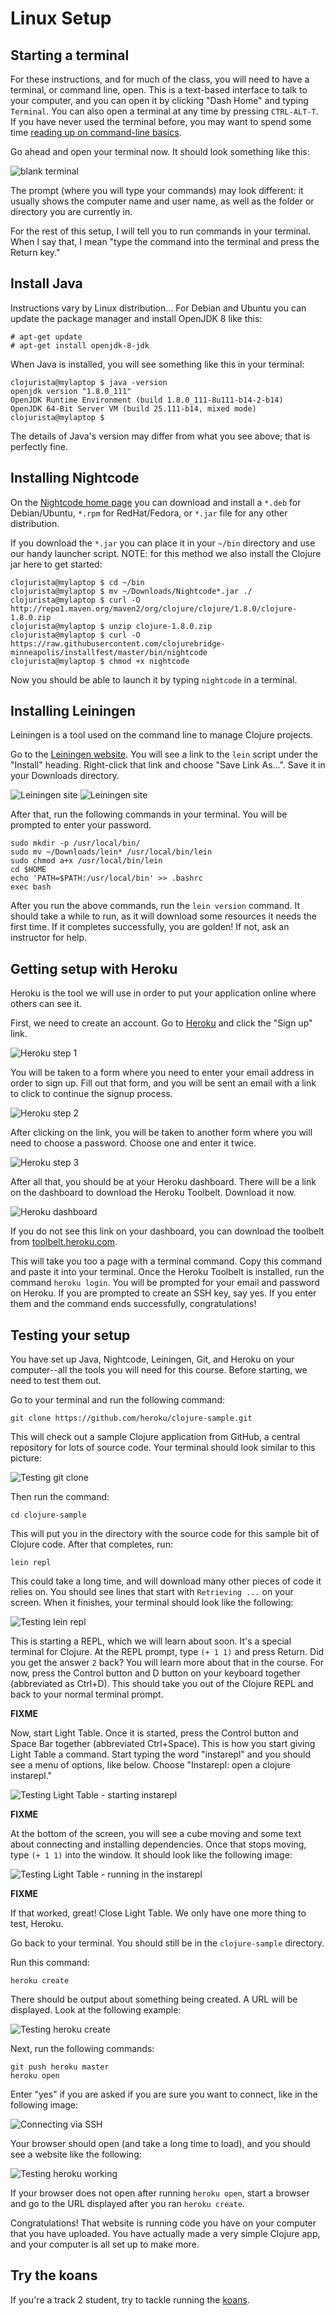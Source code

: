 Linux Setup
===========

## Starting a terminal

For these instructions, and for much of the class, you will need to have a terminal, or command line, open. This is a text-based interface to talk to your computer, and you can open it by clicking "Dash Home" and typing `Terminal`. You can also open a terminal at any time by pressing `CTRL-ALT-T`. If you have never used the terminal before, you may want to spend some time [reading up on command-line basics](http://blog.teamtreehouse.com/command-line-basics).

Go ahead and open your terminal now. It should look something like this:

![blank terminal](img/ubuntu/blank_terminal.png)

The prompt (where you will type your commands) may look different: it usually shows the computer name and user name, as well as the folder or directory you are currently in.

For the rest of this setup, I will tell you to run commands in your terminal. When I say that, I mean "type the command into the terminal and press the Return key."

## Install Java

Instructions vary by Linux distribution... For Debian and Ubuntu you
can update the package manager and install OpenJDK 8 like this:

```
# apt-get update
# apt-get install openjdk-8-jdk
```

When Java is installed, you will see something like this in your terminal:

```
clojurista@mylaptop $ java -version
openjdk version "1.8.0_111"
OpenJDK Runtime Environment (build 1.8.0_111-8u111-b14-2-b14)
OpenJDK 64-Bit Server VM (build 25.111-b14, mixed mode)
clojurista@mylaptop $
```

The details of Java's version may differ from what you see above; that is perfectly fine.

## Installing Nightcode

On the [Nightcode home page](https://sekao.net/nightcode/) you can download
and install a `*.deb` for Debian/Ubuntu, `*.rpm` for RedHat/Fedora,
or `*.jar` file for any other distribution.

If you download the `*.jar` you can place it in your `~/bin` directory and
use our handy launcher script. NOTE: for this method we also install the
Clojure jar here to get started:

```
clojurista@mylaptop $ cd ~/bin
clojurista@mylaptop $ mv ~/Downloads/Nightcode*.jar ./
clojurista@mylaptop $ curl -O http://repo1.maven.org/maven2/org/clojure/clojure/1.8.0/clojure-1.8.0.zip
clojurista@mylaptop $ unzip clojure-1.8.0.zip
clojurista@mylaptop $ curl -O https://raw.githubusercontent.com/clojurebridge-minneapolis/installfest/master/bin/nightcode
clojurista@mylaptop $ chmod +x nightcode
```

Now you should be able to launch it by typing `nightcode` in a terminal.


## Installing Leiningen

Leiningen is a tool used on the command line to manage Clojure projects.

Go to the [Leiningen website](http://leiningen.org/). You will see a link to the `lein` script under the "Install" heading. Right-click that link and choose "Save Link As...". Save it in your Downloads directory.

![Leiningen site](img/leiningen_site.png)
![Leiningen site](img/lein_install.png)

After that, run the following commands in your terminal. You will be prompted to enter your password.

```
sudo mkdir -p /usr/local/bin/
sudo mv ~/Downloads/lein* /usr/local/bin/lein
sudo chmod a+x /usr/local/bin/lein
cd $HOME
echo 'PATH=$PATH:/usr/local/bin' >> .bashrc
exec bash
```

After you run the above commands, run the `lein version` command. It should take a while to run, as it will download some resources it needs the first time. If it completes successfully, you are golden! If not, ask an instructor for help.


## Getting setup with Heroku

Heroku is the tool we will use in order to put your application online where others can see it.

First, we need to create an account. Go to [Heroku](http://heroku.com) and click the "Sign up" link.

![Heroku step 1](img/heroku-step1.png)

You will be taken to a form where you need to enter your email address in order to sign up. Fill out that form, and you will be sent an email with a link to click to continue the signup process.

![Heroku step 2](img/heroku-step2.png)

After clicking on the link, you will be taken to another form where you will need to choose a password. Choose one and enter it twice.

![Heroku step 3](img/heroku-step3.png)

After all that, you should be at your Heroku dashboard. There will be a link on the dashboard to download the Heroku Toolbelt. Download it now.

![Heroku dashboard](img/ubuntu/heroku_dashboard_ubuntu.png)

If you do not see this link on your dashboard, you can download the toolbelt from [toolbelt.heroku.com](https://toolbelt.heroku.com/).

This will take you too a page with a terminal command. Copy this command and paste it into your terminal. Once the Heroku Toolbelt is installed, run the command `heroku login`. You will be prompted for your email and password on Heroku. If you are prompted to create an SSH key, say yes. If you enter them and the command ends successfully, congratulations!

## Testing your setup

You have set up Java, Nightcode, Leiningen, Git, and Heroku on your computer--all the tools you will need for this course. Before starting, we need to test them out.

Go to your terminal and run the following command:

```
git clone https://github.com/heroku/clojure-sample.git
```

This will check out a sample Clojure application from GitHub, a central repository for lots of source code. Your terminal should look similar to this picture:

![Testing git clone](img/ubuntu/testing-step1.png)

Then run the command:

```
cd clojure-sample
```

This will put you in the directory with the source code for this sample bit of Clojure code. After that completes, run:

```
lein repl
```

This could take a long time, and will download many other pieces of code it relies on. You should see lines that start with `Retrieving ...` on your screen. When it finishes, your terminal should look like the following:

![Testing lein repl](img/ubuntu/testing-step2.png)

This is starting a REPL, which we will learn about soon. It's a special terminal for Clojure. At the REPL prompt, type `(+ 1 1)` and press Return. Did you get the answer `2` back? You will learn more about that in the course. For now, press the Control button and D button on your keyboard together (abbreviated as Ctrl+D). This should take you out of the Clojure REPL and back to your normal terminal prompt.

**FIXME**

Now, start Light Table. Once it is started, press the Control button and Space Bar together (abbreviated Ctrl+Space). This is how you start giving Light Table a command. Start typing the word "instarepl" and you should see a menu of options, like below. Choose "Instarepl: open a clojure instarepl."

![Testing Light Table - starting instarepl](img/ubuntu/testing-step3.png)

**FIXME**

At the bottom of the screen, you will see a cube moving and some text about connecting and installing dependencies. Once that stops moving, type `(+ 1 1)` into the window. It should look like the following image:

![Testing Light Table - running in the instarepl](img/ubuntu/testing-step4.png)

**FIXME**

If that worked, great! Close Light Table. We only have one more thing to test, Heroku.

Go back to your terminal. You should still be in the `clojure-sample` directory.

Run this command:

`heroku create`

There should be output about something being created. A URL will be displayed. Look at the following example:

![Testing heroku create](img/ubuntu/testing-step5.png)

Next, run the following commands:

```
git push heroku master
heroku open
```

Enter "yes" if you are asked if you are sure you want to connect, like in the following image:

![Connecting via SSH](img/ubuntu/testing-step6.png)

Your browser should open (and take a long time to load), and you should see a website like the following:

![Testing heroku working](img/ubuntu/testing-step7.png)

If your browser does not open after running `heroku open`, start a browser and go to the URL displayed after you ran `heroku create`.

Congratulations! That website is running code you have on your computer that you have uploaded. You have actually made a very simple Clojure app, and your computer is all set up to make more.

## Try the koans

If you're a track 2 student, try to tackle running the [koans](koans.md).
